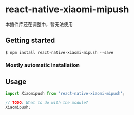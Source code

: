 # react-native-xiaomi-mipush

本插件库还在调整中，暂无法使用

## Getting started

`$ npm install react-native-xiaomi-mipush --save`

### Mostly automatic installation

<!-- `$ react-native link react-native-xiaomi-mipush` -->


## Usage
```javascript
import Xiaomipush from 'react-native-xiaomi-mipush';

// TODO: What to do with the module?
Xiaomipush;
```
